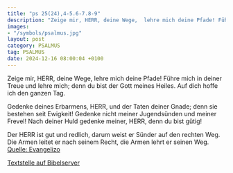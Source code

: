 ```yaml
---
title: "ps 25(24),4-5.6-7.8-9"
description: "Zeige mir, HERR, deine Wege,  lehre mich deine Pfade! Führe mich in deiner Treue und lehre mich;  denn du bist der Gott meines Heiles.  Auf dich hoffe ich den ganzen Tag.  Gedenke deines Erbarmens, HERR,  und der Taten deiner Gnade;  denn sie bestehen seit Ewigkeit! Gedenke ...."
images:
- "/symbols/psalmus.jpg"
layout: post
category: PSALMUS
tag: PSALMUS
date: 2024-12-16 08:00:04 +0100
---
```

Zeige mir, HERR, deine Wege, 
lehre mich deine Pfade!
Führe mich in deiner Treue und lehre mich; 
denn du bist der Gott meines Heiles. 
Auf dich hoffe ich den ganzen Tag.

Gedenke deines Erbarmens, HERR, 
und der Taten deiner Gnade; 
denn sie bestehen seit Ewigkeit!
Gedenke nicht meiner Jugendsünden und meiner Frevel! 
Nach deiner Huld gedenke meiner, HERR, denn du bist gütig!

Der HERR ist gut und redlich, 
darum weist er Sünder auf den rechten Weg.<!--more-->
Die Armen leitet er nach seinem Recht, 
die Armen lehrt er seinen Weg.<br>
[Quelle: Evangelizo](https://evangeliumtagfuertag.org/DE/gospel)

[Textstelle auf Bibelserver](https://www.bibleserver.com/EU/ps25(24),4-5.6-7.8-9)
